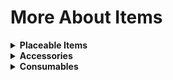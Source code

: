 # More About Items

<details>
<summary><strong>Placeable Items</strong></summary>

<pre>
1. Bonfire (Dark Souls)
   Description: Right-click near the bonfire to open the level-up menu.
   Recipe 1:
       Campfire (standard) × 1
       Iron Broadsword × 1
   Recipe 2:
       Campfire (standard) × 1
       Lead Broadsword × 1
   Crafting Station: Not required
</pre>

</details>

<details>
<summary><strong>Accessories</strong></summary>

<pre>
1. Cloranthy Ring
   Description: Increases stamina regeneration rate by 25%
                Reduces delay before stamina regeneration by 15%
                This ancient ring, engraved with a large green flower, is of unknown origin.
   Dropped by: Giant Tortoise (10%)
</pre>

</details>

<details>
<summary><strong>Consumables</strong></summary>

<pre>
1. Fire Keeper Soul
   Description: Using this item initiates stat redistribution
             Soul of a long-lost Fire Keeper.
             Each Fire Keeper is a corporeal manifestation of her bonfire, and a draw for the humanity which is offered to her.
   Receipt: Purchased from the Dryad in Hardmode

2. Humanity
   Description: Use to gain 1 humanity
                This black sprite is called humanity, but little is known about its true nature.
                If the soul is the source of all life, then what distinguishes the humanity we hold within ourselves?
   Dropped by: Any enemy mob (2%). For more details, you can use the Recipe Browser mod
</pre>

</details>
